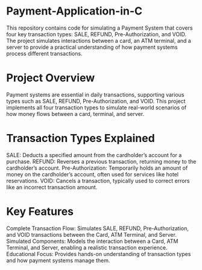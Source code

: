 # Payment-Application-in-C
This repository contains code for simulating a Payment System that covers four key transaction types: SALE, REFUND, Pre-Authorization, and VOID. The project simulates interactions between a card, an ATM terminal, and a server to provide a practical understanding of how payment systems process different transactions.



# Project Overview
Payment systems are essential in daily transactions, supporting various types such as SALE, REFUND, Pre-Authorization, and VOID. This project implements all four transaction types to simulate real-world scenarios of how money flows between a card, terminal, and server.

# Transaction Types Explained
SALE: Deducts a specified amount from the cardholder’s account for a purchase.
REFUND: Reverses a previous transaction, returning money to the cardholder’s account.
Pre-Authorization: Temporarily holds an amount of money on the cardholder’s account, often used for services like hotel reservations.
VOID: Cancels a transaction, typically used to correct errors like an incorrect transaction amount.
# Key Features
Complete Transaction Flow: Simulates SALE, REFUND, Pre-Authorization, and VOID transactions between the Card, ATM Terminal, and Server.
Simulated Components: Models the interaction between a Card, ATM Terminal, and Server, enabling a realistic transaction experience.
Educational Focus: Provides hands-on understanding of transaction types and how payment systems manage them.
